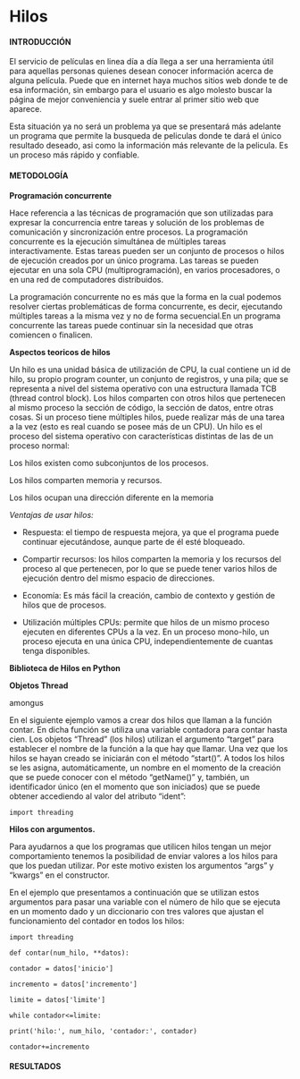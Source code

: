 # Hilos
#### INTRODUCCIÓN
El servicio de películas en linea día a día llega a ser una herramienta útil para aquellas personas quienes desean conocer información acerca de alguna película. Puede que en internet haya muchos sitios web donde te de esa información, sin embargo para el usuario es algo molesto buscar la página de mejor conveniencia y suele entrar al primer sitio web que aparece.

Esta situación ya no será un problema ya que se presentará más adelante un programa que permite la busqueda de peliculas donde te dará el único resultado deseado, asi como la información más relevante de la pelicula. Es un proceso más rápido y confiable.
#### METODOLOGÍA
**Programación concurrente**

Hace referencia a las técnicas de programación que son utilizadas para expresar la concurrencia entre tareas y solución de los problemas de comunicación y sincronización entre procesos. La programación concurrente es la ejecución simultánea de múltiples tareas interactivamente. Estas tareas pueden ser un conjunto de procesos o hilos de ejecución creados por un único programa. Las tareas se pueden ejecutar en una sola CPU (multiprogramación), en varios procesadores, o en una red de computadores distribuidos.

La programación concurrente no es más que la forma en la cual podemos resolver ciertas problemáticas de forma concurrente, es decir, ejecutando múltiples tareas a la misma vez y no de forma secuencial.En un programa concurrente las tareas puede continuar sin la necesidad que otras comiencen o finalicen.

 **Aspectos teoricos de hilos**

Un hilo es una unidad básica de utilización de CPU, la cual contiene un id de hilo, su
propio program counter, un conjunto de registros, y una pila; que se representa a nivel
del sistema operativo con una estructura llamada TCB (thread control block).
Los hilos comparten con otros hilos que pertenecen al mismo proceso la sección de
código, la sección de datos, entre otras cosas. Si un proceso tiene múltiples hilos, puede
realizar más de una tarea a la vez (esto es real cuando se posee más de un CPU).
Un hilo es el proceso del sistema operativo con características distintas de las de un proceso normal:

Los hilos existen como subconjuntos de los procesos.

Los hilos comparten memoria y recursos.

Los hilos ocupan una dirección diferente en la memoria

*Ventajas de usar hilos:*

-  Respuesta: el tiempo de respuesta mejora, ya que el programa puede continuar ejecutándose, aunque parte de él esté bloqueado.

-  Compartir recursos: los hilos comparten la memoria y los recursos del proceso al que pertenecen, por lo que se puede tener varios hilos de ejecución dentro del mismo espacio de direcciones.

-  Economía: Es más fácil la creación, cambio de contexto y gestión de hilos que de procesos.

-  Utilización múltiples CPUs: permite que hilos de un mismo proceso ejecuten en diferentes CPUs a la vez. En un proceso mono-hilo, un proceso ejecuta en una única CPU, independientemente de cuantas tenga disponibles.

**Biblioteca de Hilos en Python**

**Objetos Thread**

amongus

En el siguiente ejemplo vamos a crear dos hilos que llaman a la función contar. En dicha función se utiliza una variable contadora para contar hasta cien. Los objetos “Thread” (los hilos) utilizan el argumento “target” para establecer el nombre de la función a la que hay que llamar. Una vez que los hilos se hayan creado se iniciarán con el método “start()”. A todos los hilos se les asigna, automáticamente, un nombre en el momento de la creación que se puede conocer con el método “getName()” y, también, un identificador único (en el momento que son iniciados) que se puede obtener accediendo al valor del atributo “ident”:

	import threading

**Hilos con argumentos.**

Para ayudarnos a que los programas que utilicen hilos tengan un mejor comportamiento tenemos la posibilidad de enviar valores a los hilos para que los puedan utilizar. Por este motivo existen los argumentos “args” y “kwargs” en el constructor.

En el ejemplo que presentamos a continuación que se utilizan estos argumentos para pasar una variable con el número de hilo que se ejecuta en un momento dado y un diccionario con tres valores que ajustan el funcionamiento del contador en todos los hilos:

	import threading
	
	def contar(num_hilo, **datos):
	
	contador = datos['inicio']
	
	incremento = datos['incremento']
	
	limite = datos['limite']
	
	while contador<=limite:
	
	print('hilo:', num_hilo, 'contador:', contador)
	
	contador+=incremento


#### RESULTADOS
